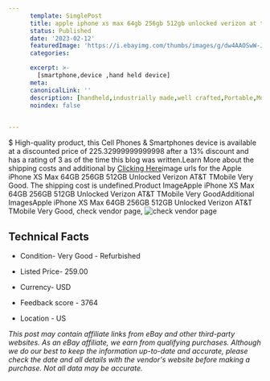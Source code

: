 ```yaml
---
      template: SinglePost
      title: apple iphone xs max 64gb 256gb 512gb unlocked verizon at t tmobile very good
      status: Published
      date: '2023-02-12'
      featuredImage: 'https://i.ebayimg.com/thumbs/images/g/dw4AAOSwW-JjyYky/s-l225.jpg'
      categories: 

      excerpt: >-
        [smartphone,device ,hand held device]
      meta:
      canonicalLink: ''
      description: [handheld,industrially made,well crafted,Portable,Mobile,Compact,Convenient,Lightweight,Maneuverable,Man-portable,Miniature,Carriable,Hand-held,Light,Holdable,Transportable,Mobile device,Pocket-sized,On-the-go,Wireless,Cordless,Compact size,Convenient size, smartphone,device ,hand held device]
      noindex: false

        
---
```

$
    High-quality product, this Cell Phones & Smartphones device is available at a discounted price of 225.32999999999998 after a 13% discount and has a rating of 3 as of the time this blog was written.Learn More about the shipping costs and additional by [Clicking Here](https://www.ebay.com/itm/225000006103?hash=item34630ba1d7%3Ag%3Adw4AAOSwW-JjyYky&amdata=enc%3AAQAHAAAA4LSQRUFXQ%2BAMZfeeO1AVC5HSsFEhFJlZEC5Oa%2BWzEwPLiXhN0O8wy1qC9qw54rng103w4ls0kN2AT1wURPvqA7qysFsh3TPmDraR3hupnci2FkyP89BvvrD8rs187qptouq4oK2h3L6CZCNqPOB64obcssaBuKwA1QHctb0JSi4Rst1f2czFnDyzpwE0zjGc4VlKcm8Rhd33q7tNQ7iDwPB9zffxnxY1f%2BcqbBaQ9X6wXNW9SB8D1kO%2FHSQT4iehQKyorCBBHAu8ECZA7bmNInvBOs%2BeiKM6GATcFubACmaW&mkevt=1&mkcid=1&mkrid=711-53200-19255-0&campid=%253CePNCampaignId%253E&customid=%253CreferenceId%253E&toolid=10049)image urls for the Apple iPhone XS Max 64GB 256GB 512GB Unlocked Verizon AT&T TMobile Very Good. The shipping cost is undefined.Product ImageApple iPhone XS Max 64GB 256GB 512GB Unlocked Verizon AT&T TMobile Very GoodAdditional ImagesApple iPhone XS Max 64GB 256GB 512GB Unlocked Verizon AT&T TMobile Very Good, check vendor page, ![check vendor page](https://origin-galleryplus.ebayimg.com/ws/web/225000006103_2_0_1/225x225.jpg,https://origin-galleryplus.ebayimg.com/ws/web/225000006103_3_0_1/225x225.jpg,https://origin-galleryplus.ebayimg.com/ws/web/225000006103_4_0_1/225x225.jpg,https://origin-galleryplus.ebayimg.com/ws/web/225000006103_5_0_1/225x225.jpg,https://origin-galleryplus.ebayimg.com/ws/web/225000006103_6_0_1/225x225.jpg,https://origin-galleryplus.ebayimg.com/ws/web/225000006103_7_0_1/225x225.jpg,https://origin-galleryplus.ebayimg.com/ws/web/225000006103_8_0_1/225x225.jpg,https://origin-galleryplus.ebayimg.com/ws/web/225000006103_9_0_1/225x225.jpg)
    
    

 ## Technical Facts 



     
      

 - Condition- Very Good - Refurbished 


      

 - Listed Price- 259.00 


      

 - Currency- USD 


      

 - Feedback score - 3764 


      

 - Location - US 


      
      

 *_This post may contain affiliate links from eBay and other third-party websites. As an eBay affiliate, we earn from qualifying purchases. Although we do our best to keep the information up-to-date and accurate, please check the date and all details with the vendor's website before making a purchase. Not all data may be accurate._*



    
    
    
    
    